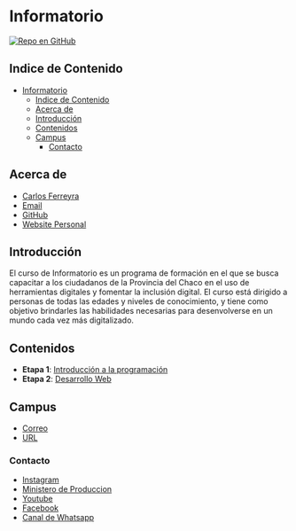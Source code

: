 # Informatorio

[![Repo en GitHub](https://img.shields.io/badge/GitHub-Repository-blue.svg)](https://github.com/carlosferreyra/informatorio)

## Indice de Contenido

- [Informatorio](#informatorio)
  - [Indice de Contenido](#indice-de-contenido)
  - [Acerca de](#acerca-de)
  - [Introducción](#introducción)
  - [Contenidos](#contenidos)
  - [Campus](#campus)
    - [Contacto](#contacto)

## Acerca de

- [Carlos Ferreyra](https://www.linkedin.com/in/eduferreyraok/)
- [Email](mailto:eduferreyraok@gmail.com)
- [GitHub](https://github.com/carlosferreyra)
- [Website Personal](https://www.carlosferreyra.me/)

## Introducción

El curso de Informatorio es un programa de formación en el que se busca capacitar a los ciudadanos
de la Provincia del Chaco en el uso de herramientas digitales y fomentar la inclusión digital. El
curso está dirigido a personas de todas las edades y niveles de conocimiento, y tiene como objetivo
brindarles las habilidades necesarias para desenvolverse en un mundo cada vez más digitalizado.

## Contenidos

- **Etapa 1**: [Introducción a la programación](./docs/Etapa_1/README.md)
- **Etapa 2**: [Desarrollo Web](./docs/Etapa_2/README.md)

## Campus

- [Correo](informatorio@chaco.gob.ar)
- [URL](https://campus-informatorio.chaco.gob.ar/)

### Contacto

- [Instagram](https://www.instagram.com/informatorio/)
- [Ministero de Produccion](https://produccion.chaco.gov.ar/)
- [Youtube](https://www.youtube.com/@informatorio-)
- [Facebook](https://www.facebook.com/informatorio.chaco)
- [Canal de Whatsapp](https://lnk.bio/go?d=https%3A%2F%2Fwhatsapp.com%2Fchannel%2F0029VaRBfEB59PwLfqhPHJ0g&hash=62d2f1b36fef2c278dd480a1270da139&id=7861779&ext=-1861994&timezone=America%2FNew_York&type=1)
